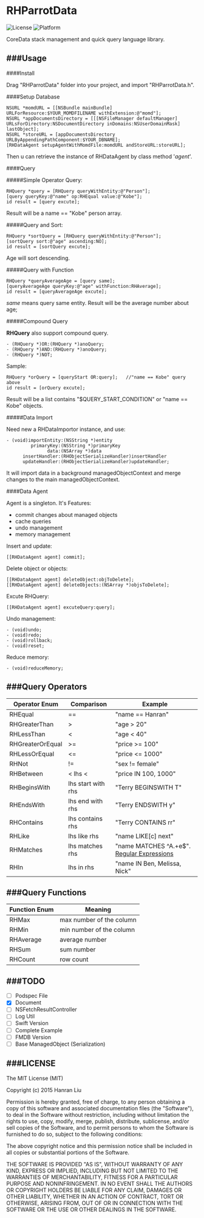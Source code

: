 # RHParrotData

![License](https://img.shields.io/cocoapods/l/TWPhotoPicker.svg)
![Platform](https://img.shields.io/cocoapods/p/TWPhotoPicker.svg)

CoreData stack management and quick query language library. 


###Usage
---

####Install

Drag "RHParrotData" folder into your project, and import "RHParrotData.h".

####Setup Database

```objc
NSURL *momdURL = [[NSBundle mainBundle] URLForResource:$YOUR_MOMDFILENAME withExtension:@"momd"];
NSURL *appDocumentsDirectory = [[[NSFileManager defaultManager] URLsForDirectory:NSDocumentDirectory inDomains:NSUserDomainMask] lastObject];
NSURL *storeURL = [appDocumentsDirectory URLByAppendingPathComponent:$YOUR_DBNAME];
[RHDataAgent setupAgentWithMomdFile:momdURL andStoreURL:storeURL];
```
	  
Then u can retrieve the instance of RHDataAgent by class method '*agent*'.
	  
	  
####Query 

#####Simple Operator Query:

```objc
RHQuery *query = [RHQuery queryWithEntity:@"Person"];
[query queryKey:@"name" op:RHEqual value:@"Kobe"];
id result = [query excute];
```

Result will be a name == "Kobe" person array.

#####Query and Sort:

```objc
RHQuery *sortQuery = [RHQuery queryWithEntity:@"Person"];
[sortQuery sort:@"age" ascending:NO];
id result = [sortQuery excute];
```
	
Age will sort descending.

#####Query with Function

```objc
RHQuery *queryAverageAge = [query same];
[queryAverageAge queryKey:@"age" withFunction:RHAverage];
id result = [queryAverageAge excute];
```

*same* means query same entity.
Result will be the average number about age;

#####Compound Query

**RHQuery** also support compound query.

```objc
- (RHQuery *)OR:(RHQuery *)anoQuery;
- (RHQuery *)AND:(RHQuery *)anoQuery;
- (RHQuery *)NOT;
```

Sample:
	
```objc
RHQuery *orQuery = [queryStart OR:query];	//"name == Kobe" query above
id result = [orQuery excute];
```

Result will be a list contains "$QUERY_START_CONDITION" or "name == Kobe" objects.

#####Data Import

Need new a RHDataImportor instance, and use:

```objc
- (void)importEntity:(NSString *)entity
         primaryKey:(NSString *)primaryKey
               data:(NSArray *)data
      insertHandler:(RHObjectSerializeHandler)insertHandler
      updateHandler:(RHObjectSerializeHandler)updateHandler;
```

It will import data in a background managedObjectContext and merge changes to the main managedObjectContext.

####Data Agent

Agent is a singleton. It's Features:

* commit changes about managed objects
* cache queries
* undo management
* memory management

Insert and update:

```objc
[[RHDataAgent agent] commit];
```
	
Delete object or objects:
	
```objc
[[RHDataAgent agent] deleteObject:objToDelete];
[[RHDataAgent agent] deleteObjects:(NSArray *)objsToDelete];
```
	
Excute RHQuery:

```objc
[[RHDataAgent agent] excuteQuery:query];
```

Undo management:

```objc
- (void)undo;
- (void)redo;
- (void)rollback;
- (void)reset;
```

Reduce memory:

```objc
- (void)reduceMemory;
```
	
###Query Operators
---

| **Operator Enum**   | **Comparison**   |  **Example**               |
|---------------------|------------------|--------------------------  |
| RHEqual 			  | == 				  | "name == Hanran"           |
| RHGreaterThan 		  | > 				  | "age > 20"                 |
| RHLessThan 		  	  | < 				  | "age < 40"                 |
| RHGreaterOrEqual      | >= 				  | "price >= 100"             |
| RHLessOrEqual         | <= 				  | "price <= 1000"            |
| RHNot                 | != 				  | "sex != female"            |
| RHBetween             | < lhs < 	      | "price IN 100, 1000"       |
| RHBeginsWith         | lhs start with rhs| "Terry BEGINSWITH T"       |
| RHEndsWith           | lhs end with rhs  | "Terry ENDSWITH y"         |
| RHContains           | lhs contains rhs  | "Terry CONTAINS rr"        |
| RHLike               | lhs like rhs      | "name LIKE[c] next"        |
| RHMatches            | lhs matches rhs   | "name MATCHES ^A.+e$". [Regular Expressions][1]      |
| RHIn                 | lhs in rhs        | "name IN Ben, Melissa, Nick"|


###Query Functions
---
  
| **Function Enum** | **Meaning**  |
|-------------------|--------------|
| RHMax				| max number of the column |
| RHMin			    | min number of the column |
| RHAverage			| average number			|
| RHSum				| sum number				|
| RHCount		    | row count 				|


###TODO
---
- [ ] Podspec File
- [x] Document
- [ ] NSFetchResultController
- [ ] Log Util
- [ ] Swift Version
- [ ] Complete Example
- [ ] FMDB Version
- [ ] Base ManagedObject (Serialization)

###LICENSE
---

The MIT License (MIT)

Copyright (c) 2015 Hanran Liu

Permission is hereby granted, free of charge, to any person obtaining a copy
of this software and associated documentation files (the "Software"), to deal
in the Software without restriction, including without limitation the rights
to use, copy, modify, merge, publish, distribute, sublicense, and/or sell
copies of the Software, and to permit persons to whom the Software is
furnished to do so, subject to the following conditions:

The above copyright notice and this permission notice shall be included in all
copies or substantial portions of the Software.

THE SOFTWARE IS PROVIDED "AS IS", WITHOUT WARRANTY OF ANY KIND, EXPRESS OR
IMPLIED, INCLUDING BUT NOT LIMITED TO THE WARRANTIES OF MERCHANTABILITY,
FITNESS FOR A PARTICULAR PURPOSE AND NONINFRINGEMENT. IN NO EVENT SHALL THE
AUTHORS OR COPYRIGHT HOLDERS BE LIABLE FOR ANY CLAIM, DAMAGES OR OTHER
LIABILITY, WHETHER IN AN ACTION OF CONTRACT, TORT OR OTHERWISE, ARISING FROM,
OUT OF OR IN CONNECTION WITH THE SOFTWARE OR THE USE OR OTHER DEALINGS IN THE
SOFTWARE.



[1]:http://userguide.icu-project.org/strings/regexp